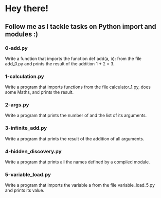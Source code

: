 # Hey there!
## Follow me as I tackle tasks on Python import and modules :)
### 0-add.py
Write a function that imports the function def add(a, b): from the file add_0.py and prints the result of the addition 1 + 2 = 3.
### 1-calculation.py
Write a program that imports functions from the file calculator_1.py, does some Maths, and prints the result.
### 2-args.py
Write a program that prints the number of and the list of its arguments.
### 3-infinite_add.py
Write a program that prints the result of the addition of all arguments.
### 4-hidden_discovery.py
Write a program that prints all the names defined by a compiled module.
### 5-variable_load.py
Write a program that imports the variable a from the file variable_load_5.py and prints its value.
